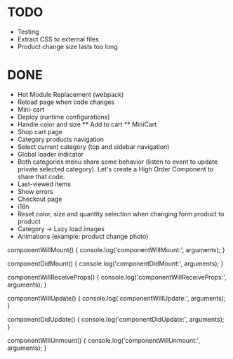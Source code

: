 
# TODO
* Testing
* Extract CSS to external files
* Product change size lasts too long


# DONE
* Hot Module Replacement (webpack)
* Reload page when code changes
* Mini-cart
* Deploy (runtime configurations)
* Handle color and size
** Add to cart
** MiniCart
* Shop cart page
* Category products navigation
* Select current category (top and sidebar navigation)
* Global loader indicator
* Both categories menu share some behavior (listen to event to update private
	selected category). Let's create a High Order Component to share that code.
* Last-viewed items
* Show errors
* Checkout page
* i18n
* Reset color, size and quantity selection when changing form product to product
* Category -> Lazy load images
* Animations (example: product change photo)


componentWillMount() {
	console.log('componentWillMount:', arguments);
}

componentDidMount() {
	console.log('componentDidMount:', arguments);
}

componentWillReceiveProps() {
	console.log('componentWillReceiveProps:', arguments);
}

componentWillUpdate() {
	console.log('componentWillUpdate:', arguments);
}

componentDidUpdate() {
	console.log('componentDidUpdate:', arguments);
}

componentWillUnmount() {
	console.log('componentWillUnmount:', arguments);
}
